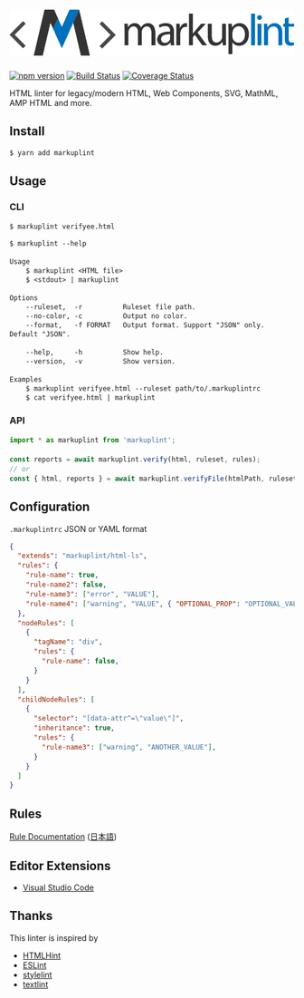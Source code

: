 ![markuplint](media/logo-v.svg)
===

[![npm version](https://badge.fury.io/js/markuplint.svg)](https://badge.fury.io/js/markuplint) [![Build Status](https://travis-ci.org/YusukeHirao/markuplint.svg?branch=master)](https://travis-ci.org/YusukeHirao/markuplint) [![Coverage Status](https://coveralls.io/repos/github/YusukeHirao/markuplint/badge.svg?branch=master)](https://coveralls.io/github/YusukeHirao/markuplint?branch=master)

HTML linter for legacy/modern HTML, Web Components, SVG, MathML, AMP HTML and more.

## Install

```
$ yarn add markuplint
```

## Usage

### CLI

```
$ markuplint verifyee.html
```

```
$ markuplint --help

Usage
	$ markuplint <HTML file>
	$ <stdout> | markuplint

Options
	--ruleset,  -r          Ruleset file path.
	--no-color, -c          Output no color.
	--format,   -f FORMAT   Output format. Support "JSON" only. Default "JSON".

	--help,     -h          Show help.
	--version,  -v          Show version.

Examples
	$ markuplint verifyee.html --ruleset path/to/.markuplintrc
	$ cat verifyee.html | markuplint
```

### API

```js
import * as markuplint from 'markuplint';

const reports = await markuplint.verify(html, ruleset, rules);
// or
const { html, reports } = await markuplint.verifyFile(htmlPath, ruleset, rules);
```

## Configuration

`.markuplintrc` JSON or YAML format

```json
{
  "extends": "markuplint/html-ls",
  "rules": {
    "rule-name": true,
    "rule-name2": false,
    "rule-name3": ["error", "VALUE"],
    "rule-name4": ["warning", "VALUE", { "OPTIONAL_PROP": "OPTIONAL_VALUE" }]
  },
  "nodeRules": [
    {
      "tagName": "div",
      "rules": {
        "rule-name": false,
      }
    }
  ],
  "childNodeRules": [
    {
      "selector": "[data-attr^=\"value\"]",
      "inheritance": true,
      "rules": {
        "rule-name3": ["warning", "ANOTHER_VALUE"],
      }
    }
  ]
}
```

## Rules

[Rule Documentation](./lib/rules/README.md) ([日本語](./lib/rules/README.ja.md))

## Editor Extensions

- [Visual Studio Code](https://marketplace.visualstudio.com/items?itemName=yusukehirao.vscode-markuplint)

## Thanks

This linter is inspired by

- [HTMLHint](http://htmlhint.com/)
- [ESLint](https://eslint.org/)
- [stylelint](https://stylelint.io/)
- [textlint](https://textlint.github.io/)
